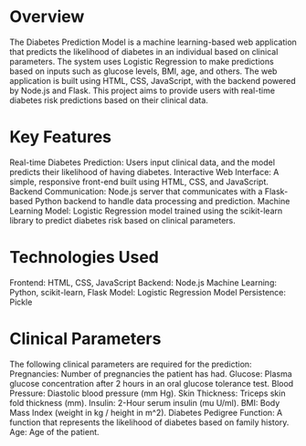  # Overview
The Diabetes Prediction Model is a machine learning-based web application that predicts the likelihood of diabetes in an individual based on clinical parameters. The system uses Logistic Regression to make predictions based on inputs such as glucose levels, BMI, age, and others. The web application is built using HTML, CSS, JavaScript, with the backend powered by Node.js and Flask. This project aims to provide users with real-time diabetes risk predictions based on their clinical data.<br>

# Key Features
Real-time Diabetes Prediction: Users input clinical data, and the model predicts their likelihood of having diabetes.
Interactive Web Interface: A simple, responsive front-end built using HTML, CSS, and JavaScript.
Backend Communication: Node.js server that communicates with a Flask-based Python backend to handle data processing and prediction.
Machine Learning Model: Logistic Regression model trained using the scikit-learn library to predict diabetes risk based on clinical parameters.<br>

# Technologies Used
Frontend: HTML, CSS, JavaScript
Backend: Node.js
Machine Learning: Python, scikit-learn, Flask
Model: Logistic Regression
Model Persistence: Pickle

# Clinical Parameters
The following clinical parameters are required for the prediction:
Pregnancies: Number of pregnancies the patient has had.
Glucose: Plasma glucose concentration after 2 hours in an oral glucose tolerance test.
Blood Pressure: Diastolic blood pressure (mm Hg).
Skin Thickness: Triceps skin fold thickness (mm).
Insulin: 2-Hour serum insulin (mu U/ml).
BMI: Body Mass Index (weight in kg / height in m^2).
Diabetes Pedigree Function: A function that represents the likelihood of diabetes based on family history.
Age: Age of the patient.
